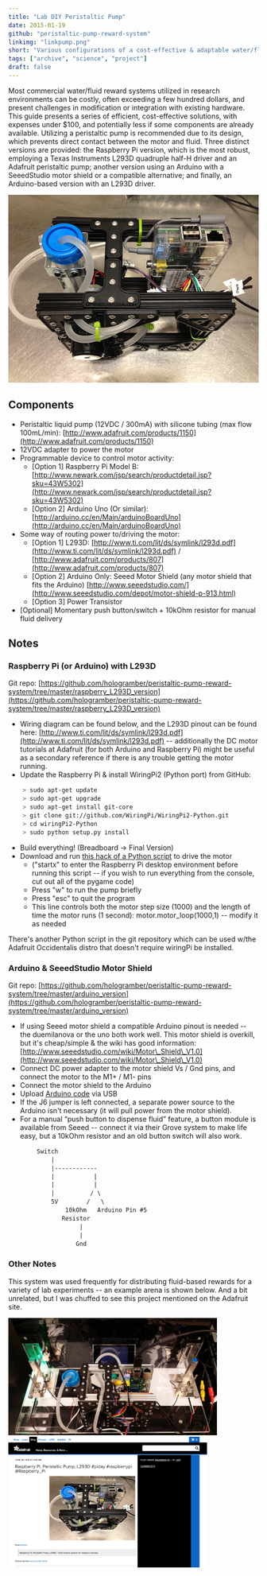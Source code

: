 ```yaml
---
title: "Lab DIY Peristaltic Pump"
date: 2015-01-19
github: "peristaltic-pump-reward-system"
linkimg: "linkpump.png"
short: "Various configurations of a cost-effective & adaptable water/fluid reward system suitable for research environments."
tags: ["archive", "science", "project"]
draft: false
---
```

Most commercial water/fluid reward systems utilized in research environments can be costly, often exceeding a few hundred dollars, and present challenges in modification or integration with existing hardware. This guide presents a series of efficient, cost-effective solutions, with expenses under $100, and potentially less if some components are already available. Utilizing a peristaltic pump is recommended due to its design, which prevents direct contact between the motor and fluid. Three distinct versions are provided: the Raspberry Pi version, which is the most robust, employing a Texas Instruments L293D quadruple half-H driver and an Adafruit peristaltic pump; another version using an Arduino with a SeeedStudio motor shield or a compatible alternative; and finally, an Arduino-based version with an L293D driver.

<a href="pumpmini.jpg"><img class="image-center" alt="Raspberry Pi-based peristaltic pump controller" src="pumpmini.jpg" /></a>

## Components

* Peristaltic liquid pump (12VDC / 300mA) with silicone tubing (max flow 100mL/min): [http://www.adafruit.com/products/1150](http://www.adafruit.com/products/1150)
* 12VDC adapter to power the motor
* Programmable device to control motor activity:
	* [Option 1] Raspberry Pi Model B: [http://www.newark.com/jsp/search/productdetail.jsp?sku=43W5302](http://www.newark.com/jsp/search/productdetail.jsp?sku=43W5302)
	* [Option 2] Arduino Uno (Or similar): [http://arduino.cc/en/Main/arduinoBoardUno](http://arduino.cc/en/Main/arduinoBoardUno)
* Some way of routing power to/driving the motor:
	* [Option 1] L293D: [http://www.ti.com/lit/ds/symlink/l293d.pdf](http://www.ti.com/lit/ds/symlink/l293d.pdf) / [http://www.adafruit.com/products/807](http://www.adafruit.com/products/807)
	* [Option 2] Arduino Only: Seeed Motor Shield (any motor shield that fits the Arduino) [http://www.seeedstudio.com/](http://www.seeedstudio.com/depot/motor-shield-p-913.html)
	* [Option 3] Power Transistor
* [Optional] Momentary push button/switch + 10kOhm resistor for manual fluid delivery

## Notes
### Raspberry Pi (or Arduino) with L293D

Git repo: [https://github.com/hologramber/peristaltic-pump-reward-system/tree/master/raspberry_L293D_version](https://github.com/hologramber/peristaltic-pump-reward-system/tree/master/raspberry_L293D_version)

* Wiring diagram can be found below, and the L293D pinout can be found here: [http://www.ti.com/lit/ds/symlink/l293d.pdf](http://www.ti.com/lit/ds/symlink/l293d.pdf) -- additionally the DC motor tutorials at Adafruit (for both Arduino and Raspberry Pi) might be useful as a secondary reference if there is any trouble getting the motor running.
* Update the Raspberry Pi & install WiringPi2 (Python port) from GitHub:

```bash
	> sudo apt-get update
	> sudo apt-get upgrade
	> sudo apt-get install git-core
	> git clone git://github.com/WiringPi/WiringPi2-Python.git
	> cd wiringPi2-Python
	> sudo python setup.py install
```

* Build everything! (Breadboard -> Final Version)
* Download and run [this hack of a Python script](https://github.com/hologramber/peristaltic-pump-reward-system/blob/master/raspberry_L293D_version/L293D_pump_code_wiringPi.py) to drive the motor
	* ("startx" to enter the Raspberry Pi desktop environment before running this script -- if you wish to run everything from the console, cut out all of the pygame code)
	* Press "w" to run the pump briefly
	* Press "esc" to quit the program
	* This line controls both the motor step size (1000) and the length of time the motor runs (1 second): motor.motor_loop(1000,1) -- modify it as needed

There's another Python script in the git repository which can be used w/the Adafruit Occidentalis distro that doesn't require wiringPi be installed.

### Arduino & SeeedStudio Motor Shield

Git repo: [https://github.com/hologramber/peristaltic-pump-reward-system/tree/master/arduino_version](https://github.com/hologramber/peristaltic-pump-reward-system/tree/master/arduino_version)

* If using Seeed motor shield a compatible Arduino pinout is needed -- the duemilanova or the uno both work well. This motor shield is overkill, but it's cheap/simple & the wiki has good information: [http://www.seeedstudio.com/wiki/Motor\_Shield\_V1.0](http://www.seeedstudio.com/wiki/Motor\_Shield\_V1.0)
* Connect DC power adapter to the motor shield Vs / Gnd pins, and connect the motor to the M1+ / M1- pins
* Connect the motor shield to the Arduino
* Upload [Arduino code](https://github.com/hologramber/peristaltic-pump-reward-system/blob/master/arduino_version/arduino_motor_shield_drive/arduino_motor_shield_drive.ino) via USB
* If the J6 jumper is left connected, a separate power source to the Arduino isn't necessary (it will pull power from the motor shield).
* For a manual “push button to dispense fluid” feature, a button module is available from Seeed -- connect it via their Grove system to make life easy, but a 10kOhm resistor and an old button switch will also work.

```txt
		Switch
			|
			|------------
			|           |
			|           |
			|          / \
		    5V        /   \
				10kOhm   Arduino Pin #5
			   Resistor
					|
					|
				   Gnd
```

### Other Notes

This system was used frequently for distributing fluid-based rewards for a variety of lab experiments -- an example arena is shown below. And a bit unrelated, but I was chuffed to see this project mentioned on the Adafruit site. 

<div class="cga-flex-content">
	<a href="trainingarena.jpg"><img width="420" src="trainingarena.jpg" alt="rat training arena" /></a>
	<a href="adafruitpump.png"><img width="400" src="adafruitpump.png" alt="Adafruit Raspberry Pi-based peristaltic pump controller" /></a>
</div>